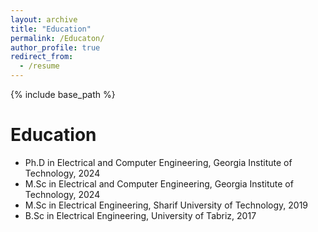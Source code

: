 ```yaml
---
layout: archive
title: "Education"
permalink: /Educaton/
author_profile: true
redirect_from:
  - /resume
---
```


{% include base_path %}

Education
======
* Ph.D in Electrical and Computer Engineering, Georgia Institute of Technology, 2024
* M.Sc in Electrical and Computer Engineering, Georgia Institute of Technology, 2024
* M.Sc in Electrical Engineering, Sharif University of Technology, 2019
* B.Sc in Electrical Engineering, University of Tabriz, 2017


  
